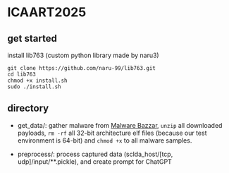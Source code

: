 # ICAART2025

## get started
install lib763 (custom python library made by naru3)
```
git clone https://github.com/naru-99/lib763.git
cd lib763
chmod +x install.sh
sudo ./install.sh
```

## directory
- get_data/: gather malware from [Malware Bazzar](https://bazaar.abuse.ch/), `unzip` all downloaded payloads, `rm -rf` all 32-bit architecture elf files (because our test environment is 64-bit) and `chmod +x` to all malware samples.

- preprocess/: process captured data (sclda_host/[tcp, udp]/input/**.pickle), and create prompt for ChatGPT